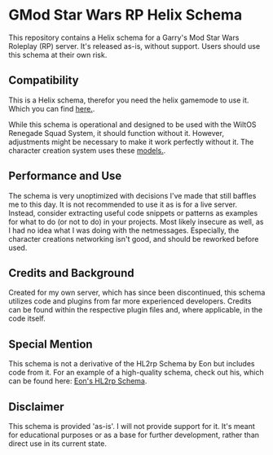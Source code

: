 # GMod Star Wars RP Helix Schema

This repository contains a Helix schema for a Garry's Mod Star Wars Roleplay (RP) server. It's released as-is, without support. Users should use this schema at their own risk.

## Compatibility
This is a Helix schema, therefor you need the helix gamemode to use it. Which you can find [here.](https://gethelix.co/).

While this schema is operational and designed to be used with the WiltOS Renegade Squad System, it should function without it. However, adjustments might be necessary to make it work perfectly without it.
The character creation system uses these [models.](https://steamcommunity.com/sharedfiles/filedetails/?id=2899560046).

## Performance and Use

The schema is very unoptimized with decisions I've made that still baffles me to this day. It is not recommended to use it as is for a live server. Instead, consider extracting useful code snippets or patterns as examples for what to do (or not to do) in your projects.
Most likely insecure as well, as I had no idea what I was doing with the netmessages. Especially, the character creations networking isn't good, and should be reworked before used.

## Credits and Background

Created for my own server, which has since been discontinued, this schema utilizes code and plugins from far more experienced developers. Credits can be found within the respective plugin files and, where applicable, in the code itself.

## Special Mention

This schema is not a derivative of the HL2rp Schema by Eon but includes code from it. For an example of a high-quality schema, check out his, which can be found here: [Eon's HL2rp Schema](https://github.com/bloodycop7/ixehl2rp).

## Disclaimer

This schema is provided 'as-is'. I will not provide support for it. It's meant for educational purposes or as a base for further development, rather than direct use in its current state.
